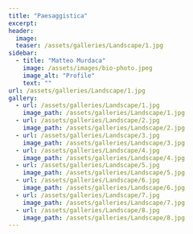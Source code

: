 ```yaml
---
title: "Paesaggistica"
excerpt:
header:
  image:
  teaser: /assets/galleries/Landscape/1.jpg
sidebar:
  - title: "Matteo Murdaca"
    image: /assets/images/bio-photo.jpeg
    image_alt: "Profile"
    text: ""
url: /assets/galleries/Landscape/1.jpg
gallery:
  - url: /assets/galleries/Landscape/1.jpg
    image_path: /assets/galleries/Landscape/1.jpg
  - url: /assets/galleries/Landscape/2.jpg
    image_path: /assets/galleries/Landscape/2.jpg
  - url: /assets/galleries/Landscape/3.jpg
    image_path: /assets/galleries/Landscape/3.jpg
  - url: /assets/galleries/Landscape/4.jpg
    image_path: /assets/galleries/Landscape/4.jpg
  - url: /assets/galleries/Landscape/5.jpg
    image_path: /assets/galleries/Landscape/5.jpg
  - url: /assets/galleries/Landscape/6.jpg
    image_path: /assets/galleries/Landscape/6.jpg
  - url: /assets/galleries/Landscape/7.jpg
    image_path: /assets/galleries/Landscape/7.jpg
  - url: /assets/galleries/Landscape/8.jpg
    image_path: /assets/galleries/Landscape/8.jpg
---
```



